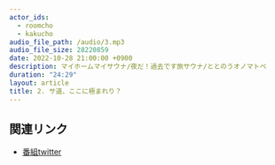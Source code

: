 ```yaml
---
actor_ids:
  - roomcho
  - kakucho
audio_file_path: /audio/3.mp3
audio_file_size: 28220859 
date: 2022-10-28 21:00:00 +0900
description: マイホームマイサウナ/夜だ！過去です旅サウナ/ととのうオノマトペ
duration: "24:29"
layout: article
title: 2. サ道、ここに極まれり？
---
```


## 関連リンク

- [番組twitter](https://twitter.com/migikarachi)
